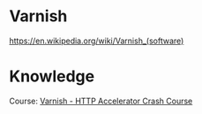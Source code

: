 # Varnish
https://en.wikipedia.org/wiki/Varnish_(software)

# Knowledge
Course: [Varnish - HTTP Accelerator Crash Course](https://www.youtube.com/watch?v=-cWs6eoyaLg&list=PLQnljOFTspQVMeBmWI2AhxULWEeo7AaMC&index=9)
